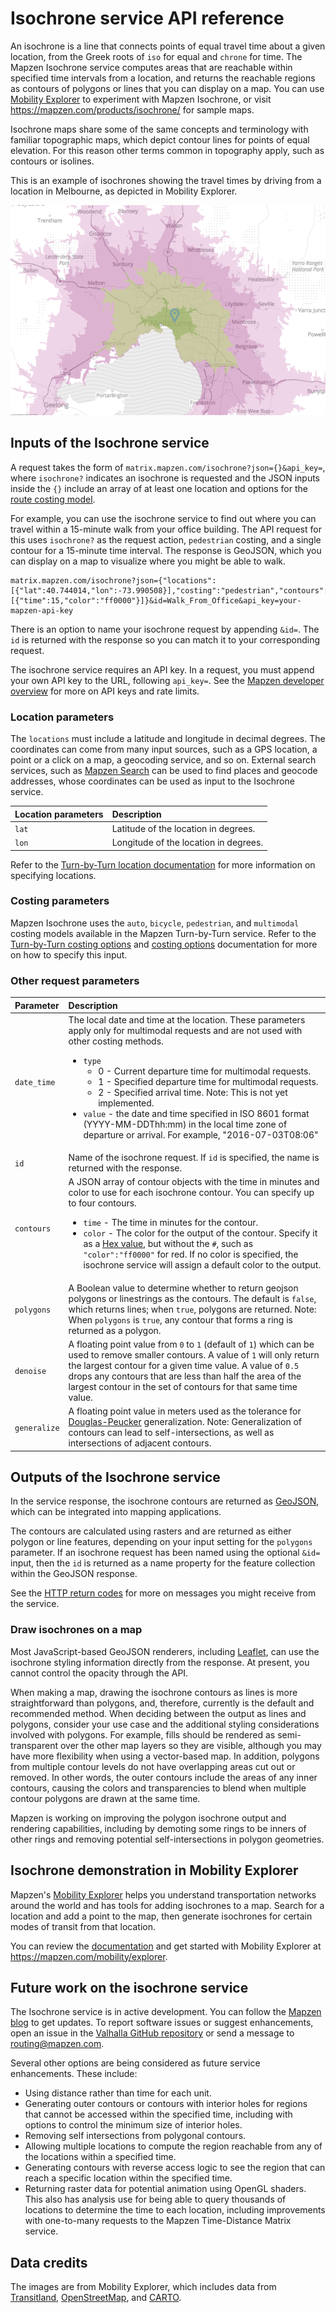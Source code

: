 # Isochrone service API reference

An isochrone is a line that connects points of equal travel time about a given location, from the Greek roots of `iso` for equal and `chrone` for time. The Mapzen Isochrone service computes areas that are reachable within specified time intervals from a location, and returns the reachable regions as contours of polygons or lines that you can display on a map. You can use [Mobility Explorer](https://mapzen.com/mobility/explorer) to experiment with Mapzen Isochrone, or visit https://mapzen.com/products/isochrone/ for sample maps.

Isochrone maps share some of the same concepts and terminology with familiar topographic maps, which depict contour lines for points of equal elevation. For this reason other terms common in topography apply, such as contours or isolines.

This is an example of isochrones showing the travel times by driving from a location in Melbourne, as depicted in Mobility Explorer.

![Isochrones for travel times by driving in Melbourne from Mobility Explorer](/images/melbourne-isochrones.png)

## Inputs of the Isochrone service

A request takes the form of `matrix.mapzen.com/isochrone?json={}&api_key=`, where `isochrone?` indicates an isochrone is requested and the JSON inputs inside the ``{}`` include an array of at least one location and options for the [route costing model](https://mapzen.com/documentation/mobility/turn-by-turn/api-reference/#costing-models).

For example, you can use the isochrone service to find out where you can travel within a 15-minute walk from your office building. The API request for this uses `isochrone?` as the request action, `pedestrian` costing, and a single contour for a 15-minute time interval. The response is GeoJSON, which you can display on a map to visualize where you might be able to walk.

```
matrix.mapzen.com/isochrone?json={"locations":[{"lat":40.744014,"lon":-73.990508}],"costing":"pedestrian","contours":[{"time":15,"color":"ff0000"}]}&id=Walk_From_Office&api_key=your-mapzen-api-key
```

There is an option to name your isochrone request by appending `&id=`. The `id` is returned with the response so you can match it to your corresponding request.

The isochrone service requires an API key. In a request, you must append your own API key to the URL, following `api_key=`. See the [Mapzen developer overview](https://mapzen.com/documentation/overview/) for more on API keys and rate limits.

### Location parameters

The `locations` must include a latitude and longitude in decimal degrees. The coordinates can come from many input sources, such as a GPS location, a point or a click on a map, a geocoding service, and so on. External search services, such as [Mapzen Search](https://mapzen.com/documentation/search/) can be used to find places and geocode addresses, whose coordinates can be used as input to the Isochrone service.

| Location parameters | Description |
| :--------- | :----------- |
| `lat` | Latitude of the location in degrees. |
| `lon` | Longitude of the location in degrees. |

Refer to the [Turn-by-Turn location documentation](https://mapzen.com/documentation/mobility/turn-by-turn/api-reference/#locations) for more information on specifying locations.

### Costing parameters

Mapzen Isochrone uses the `auto`, `bicycle`, `pedestrian`, and `multimodal` costing models available in the Mapzen Turn-by-Turn service. Refer to the [Turn-by-Turn costing options](https://mapzen.com/documentation/mobility/turn-by-turn/api-reference/#costing-models) and [costing options](https://mapzen.com/documentation/mobility/turn-by-turn/api-reference/#costing-options) documentation for more on how to specify this input.

### Other request parameters

| Parameter | Description |
| :------------------ | :----------- |
| `date_time` | The local date and time at the location. These parameters apply only for multimodal requests and are not used with other costing methods.<ul><li>`type`<ul><li>0 - Current departure time for multimodal requests.</li><li>1 - Specified departure time for multimodal requests.</li><li>2 - Specified arrival time. Note: This is not yet implemented.</li></ul></li><li>`value` - the date and time specified in ISO 8601 format (YYYY-MM-DDThh:mm) in the local time zone of departure or arrival. For example, "2016-07-03T08:06"</li></ul> |
| `id` | Name of the isochrone request. If `id` is specified, the name is returned with the response. |
| `contours` | A JSON array of contour objects with the time in minutes and color to use for each isochrone contour. You can specify up to four contours. <ul><li>`time` - The time in minutes for the contour.<li>`color` - The color for the output of the contour. Specify it as a [Hex value](http://www.w3schools.com/colors/colors_hexadecimal.asp), but without the `#`, such as `"color":"ff0000"` for red. If no color is specified, the isochrone service will assign a default color to the output.</li></ul>  |
| `polygons` | A Boolean value to determine whether to return geojson polygons or linestrings as the contours. The default is `false`, which returns lines; when `true`, polygons are returned. Note: When `polygons` is `true`, any contour that forms a ring is returned as a polygon. |
| `denoise` | A floating point value from `0` to `1` (default of `1`) which can be used to remove smaller contours. A value of `1` will only return the largest contour for a given time value. A value of `0.5` drops any contours that are less than half the area of the largest contour in the set of contours for that same time value. |
| `generalize` | A floating point value in meters used as the tolerance for [Douglas-Peucker](https://en.wikipedia.org/wiki/Ramer%E2%80%93Douglas%E2%80%93Peucker_algorithm) generalization. Note: Generalization of contours can lead to self-intersections, as well as intersections of adjacent contours. |

## Outputs of the Isochrone service

In the service response, the isochrone contours are returned as [GeoJSON](http://geojson.org/), which can be integrated into mapping applications.

The contours are calculated using rasters and are returned as either polygon or line features, depending on your input setting for the `polygons` parameter. If an isochrone request has been named using the optional `&id=` input, then the `id` is returned as a name property for the feature collection within the GeoJSON response.

See the [HTTP return codes](https://mapzen.com/documentation/mobility/turn-by-turn/api-reference//#return-codes-and-conditions) for more on messages you might receive from the service.

### Draw isochrones on a map

Most JavaScript-based GeoJSON renderers, including [Leaflet](http://leafletjs.com/), can use the isochrone styling information directly from the response. At present, you cannot control the opacity through the API.

When making a map, drawing the isochrone contours as lines is more straightforward than polygons, and, therefore, currently is the default and recommended method. When deciding between the output as lines and polygons, consider your use case and the additional styling considerations involved with polygons. For example, fills should be rendered as semi-transparent over the other map layers so they are visible, although you may have more flexibility when using a vector-based map. In addition, polygons from multiple contour levels do not have overlapping areas cut out or removed. In other words, the outer contours include the areas of any inner contours, causing the colors and transparencies to blend when multiple contour polygons are drawn at the same time.

Mapzen is working on improving the polygon isochrone output and rendering capabilities, including by demoting some rings to be inners of other rings and removing potential self-intersections in polygon geometries.

## Isochrone demonstration in Mobility Explorer

Mapzen's [Mobility Explorer](https://mapzen.com/mobility/explorer) helps you understand transportation networks around the world and has tools for adding isochrones to a map. Search for a location and add a point to the map, then generate isochrones for certain modes of transit from that location.

You can review the [documentation](explorer/overview.md) and get started with Mobility Explorer at https://mapzen.com/mobility/explorer.

## Future work on the isochrone service

The Isochrone service is in active development. You can follow the [Mapzen blog](https://mapzen.com/blog) to get updates. To report software issues or suggest enhancements, open an issue in the [Valhalla GitHub repository](https://github.com/valhalla/valhalla/issues) or send a message to [routing@mapzen.com](mailto:routing@mapzen.com).

Several other options are being considered as future service enhancements. These include:

* Using distance rather than time for each unit.
* Generating outer contours or contours with interior holes for regions that cannot be accessed within the specified time, including with options to control the minimum size of interior holes.
* Removing self intersections from polygonal contours.
* Allowing multiple locations to compute the region reachable from any of the locations within a specified time.
* Generating contours with reverse access logic to see the region that can reach a specific location within the specified time.
* Returning raster data for potential animation using OpenGL shaders. This also has analysis use for being able to query thousands of locations to determine the time to each location, including improvements with one-to-many requests to the Mapzen Time-Distance Matrix service.

## Data credits

The images are from Mobility Explorer, which includes data from [Transitland](https://transit.land), [OpenStreetMap](http://www.openstreetmap.org/), and [CARTO](https://carto.com/).
